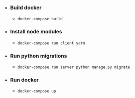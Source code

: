 - ### Build docker

  - `docker-compose build`

- ### Install node modules

  - `docker-compose run client yarn`

- ### Run python migrations

  - `docker-compose run server python manage.py migrate`

- ### Run docker

  - `docker-compose up`
